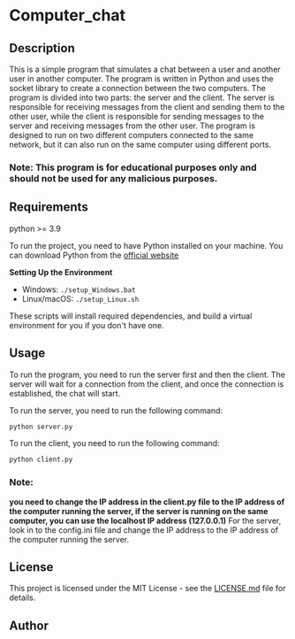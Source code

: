 # Computer_chat

## Description

This is a simple program that simulates a chat between a user and another user in another computer. The program is written in Python and uses the socket library to create a connection between the two computers.
The program is divided into two parts: the server and the client. The server is responsible for receiving messages from the client and sending them to the other user, while the client is responsible for sending messages to the server and receiving messages from the other user.
The program is designed to run on two different computers connected to the same network, but it can also run on the same computer using different ports.

### Note: This program is for educational purposes only and should not be used for any malicious purposes.

## Requirements

python >= 3.9

To run the project, you need to have Python installed on your machine. You can download Python from the [official website](https://www.python.org/downloads/)

**Setting Up the Environment**

* Windows: `./setup_Windows.bat`
* Linux/macOS: `./setup_Linux.sh`

These scripts will install required dependencies, and build a virtual environment for you if you don't have one.

## Usage

To run the program, you need to run the server first and then the client. The server will wait for a connection from the client, and once the connection is established, the chat will start.

To run the server, you need to run the following command:

```bash
python server.py
```

To run the client, you need to run the following command:

```bash
python client.py
```

### Note:

**you need to change the IP address in the client.py file to the IP address of the computer running the server, if the server is running on the same computer, you can use the localhost IP address (127.0.0.1)**
For the server, look in to the config.ini file and change the IP address to the IP address of the computer running the server.

## License

This project is licensed under the MIT License - see the [LICENSE.md](LICENSE.md) file for details.

## Author